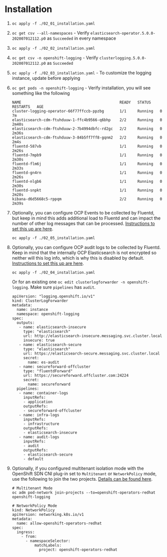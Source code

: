 # Installation

1.  `oc apply -f ./02_01_installation.yaml`

2.  `oc get csv --all-namespaces` - Verify `elasticsearch-operator.5.0.0-202007012112.p0` as `Succeeded` in every namespace

3.  `oc apply -f ./02_02_installation.yaml`

4.  `oc get csv -n openshift-logging` - Verify `clusterlogging.5.0.0-202007012112.p0` as `Succeeded`

5.  `oc apply -f ./02_03_installation.yaml` - To customize the logging instance, update before applying

6.  `oc get pods -n openshift-logging` - Verify installation, you will see something like the following

    ```shell
    NAME                                            READY   STATUS    RESTARTS   AGE
    cluster-logging-operator-66f77ffccb-ppzbg       1/1     Running   0          7m
    elasticsearch-cdm-ftuhduuw-1-ffc4b9566-q6bhp    2/2     Running   0          2m40s
    elasticsearch-cdm-ftuhduuw-2-7b4994dbfc-rd2gc   2/2     Running   0          2m36s
    elasticsearch-cdm-ftuhduuw-3-84b5ff7ff8-gqnm2   2/2     Running   0          2m4s
    fluentd-587vb                                   1/1     Running   0          2m26s
    fluentd-7mpb9                                   1/1     Running   0          2m30s
    fluentd-flm6j                                   1/1     Running   0          2m33s
    fluentd-gn4rn                                   1/1     Running   0          2m26s
    fluentd-nlgb6                                   1/1     Running   0          2m30s
    fluentd-snpkt                                   1/1     Running   0          2m28s
    kibana-d6d5668c5-rppqm                          2/2     Running   0          2m39s
    ```

7.  Optionally, you can configure OCP Events to be collected by Fluentd, but keep in mind this adds additional load to Fluentd and can impact the number of other log messages that can be processed.  [Instructions to set this up are here](https://docs.openshift.com/container-platform/4.7/logging/cluster-logging-eventrouter.html#cluster-logging-eventrouter).

    ```shell
    oc apply -f ./02_05_installation.yaml
    ```

8.  Optionally, you can configure OCP audit logs to be collected by Fluentd.  Keep in mind that the internally OCP Elasticsearch is not encrypted so neither will this log info, which is why this is disabled by default.  [Instructions to set this up are here](https://docs.openshift.com/container-platform/4.7/logging/config/cluster-logging-log-store.html#cluster-logging-elasticsearch-audit_cluster-logging-store).

    ```shell
    oc apply -f ./02_04_installation.yaml
    ```

    Or for an existing one `oc edit clusterlogforwarder -n openshift-logging`.  Make sure `pipelines` has `audit`.

    ```shell
    apiVersion: "logging.openshift.io/v1"
    kind: ClusterLogForwarder
    metadata:
      name: instance
      namespace: openshift-logging
    spec:
      outputs:
       - name: elasticsearch-insecure
         type: "elasticsearch"
         url: http://elasticsearch-insecure.messaging.svc.cluster.local
         insecure: true
       - name: elasticsearch-secure
         type: "elasticsearch"
         url: https://elasticsearch-secure.messaging.svc.cluster.local
         secret:
           name: es-audit
       - name: secureforward-offcluster
         type: "fluentdForward"
         url: https://secureforward.offcluster.com:24224
         secret:
           name: secureforward
      pipelines:
       - name: container-logs
         inputRefs:
         - application
         outputRefs:
         - secureforward-offcluster
       - name: infra-logs
         inputRefs:
         - infrastructure
         outputRefs:
         - elasticsearch-insecure
       - name: audit-logs
         inputRefs:
         - audit
         outputRefs:
         - elasticsearch-secure
         - default
    ```

9.  Optionally, if you configured multitenant isolation mode with the OpenShift SDN CNI plug-in set to `Multitenant` or `NetworkPolicy` mode, use the following to join the two projects.  [Details can be found here](https://docs.openshift.com/container-platform/4.7/logging/cluster-logging-deploying.html#cluster-logging-deploy-multitenant_cluster-logging-deploying).

    ```shell
    # Multitenant Mode
    oc adm pod-network join-projects --to=openshift-operators-redhat openshift-logging
    ```

    ```shell
    # NetworkPolicy Mode
    kind: NetworkPolicy
    apiVersion: networking.k8s.io/v1
    metadata:
      name: allow-openshift-operators-redhat
    spec:
      ingress:
        - from:
          - namespaceSelector:
              matchLabels:
                project: openshift-operators-redhat
    ```
